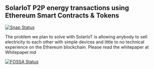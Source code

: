 ## SolarIoT P2P energy transactions using Ethereum Smart Contracts & Tokens

[![Snap Status](https://build.snapcraft.io/badge/solariot/core.svg)](https://build.snapcraft.io/user/solariot/core)

The problem we plan to solve with SolarIoT is allowing anybody to sell electricity to each other with simple devices and little to no technical experience on the Ethereum blockchain.
Please read the whitepaper at Whitepaper.md

[![FOSSA Status](https://app.fossa.io/api/projects/git%2Bhttps%3A%2F%2Fgithub.com%2Fsolariot%2Fcore.svg?type=large)](https://app.fossa.io/projects/git%2Bhttps%3A%2F%2Fgithub.com%2Fsolariot%2Fcore?ref=badge_large)
